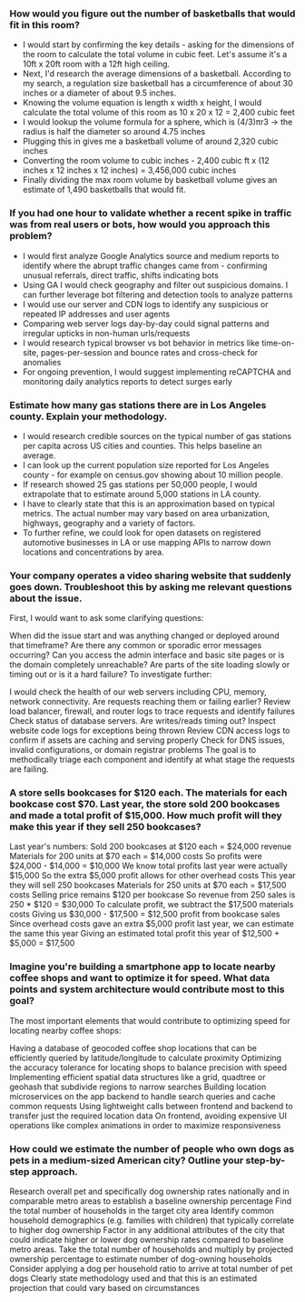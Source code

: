 ### How would you figure out the number of basketballs that would fit in this room?
* I would start by confirming the key details - asking for the dimensions of the room to calculate the total volume in cubic feet. Let's assume it's a 10ft x 20ft room with a 12ft high ceiling.
* Next, I'd research the average dimensions of a basketball. According to my search, a regulation size basketball has a circumference of about 30 inches or a diameter of about 9.5 inches.
* Knowing the volume equation is length x width x height, I would calculate the total volume of this room as 10 x 20 x 12 = 2,400 cubic feet
* I would lookup the volume formula for a sphere, which is (4/3)πr3 -> the radius is half the diameter so around 4.75 inches
* Plugging this in gives me a basketball volume of around 2,320 cubic inches
* Converting the room volume to cubic inches - 2,400 cubic ft x (12 inches x 12 inches x 12 inches) = 3,456,000 cubic inches
* Finally dividing the max room volume by basketball volume gives an estimate of 1,490 basketballs that would fit.
### If you had one hour to validate whether a recent spike in traffic was from real users or bots, how would you approach this problem?
* I would first analyze Google Analytics source and medium reports to identify where the abrupt traffic changes came from - confirming unusual referrals, direct traffic, shifts indicating bots
* Using GA I would check geography and filter out suspicious domains. I can further leverage bot filtering and detection tools to analyze patterns
* I would use our server and CDN logs to identify any suspicious or repeated IP addresses and user agents
* Comparing web server logs day-by-day could signal patterns and irregular upticks in non-human urls/requests
* I would research typical browser vs bot behavior in metrics like time-on-site, pages-per-session and bounce rates and cross-check for anomalies
* For ongoing prevention, I would suggest implementing reCAPTCHA and monitoring daily analytics reports to detect surges early
### Estimate how many gas stations there are in Los Angeles county. Explain your methodology.
* I would research credible sources on the typical number of gas stations per capita across US cities and counties. This helps baseline an average.
* I can look up the current population size reported for Los Angeles county - for example on census.gov showing about 10 million people.
* If research showed 25 gas stations per 50,000 people, I would extrapolate that to estimate around 5,000 stations in LA county.
* I have to clearly state that this is an approximation based on typical metrics. The actual number may vary based on area urbanization, highways, geography and a variety of factors.
* To further refine, we could look for open datasets on registered automotive businesses in LA or use mapping APIs to narrow down locations and concentrations by area.
### Your company operates a video sharing website that suddenly goes down. Troubleshoot this by asking me relevant questions about the issue.
First, I would want to ask some clarifying questions:

When did the issue start and was anything changed or deployed around that timeframe?
Are there any common or sporadic error messages occurring?
Can you access the admin interface and basic site pages or is the domain completely unreachable?
Are parts of the site loading slowly or timing out or is it a hard failure?
To investigate further:

I would check the health of our web servers including CPU, memory, network connectivity. Are requests reaching them or failing earlier?
Review load balancer, firewall, and router logs to trace requests and identify failures
Check status of database servers. Are writes/reads timing out?
Inspect website code logs for exceptions being thrown
Review CDN access logs to confirm if assets are caching and serving properly
Check for DNS issues, invalid configurations, or domain registrar problems
The goal is to methodically triage each component and identify at what stage the requests are failing.
### A store sells bookcases for $120 each. The materials for each bookcase cost $70. Last year, the store sold 200 bookcases and made a total profit of $15,000. How much profit will they make this year if they sell 250 bookcases?
Last year's numbers:
Sold 200 bookcases at $120 each = $24,000 revenue
Materials for 200 units at $70 each = $14,000 costs
So profits were $24,000 - $14,000 = $10,000
We know total profits last year were actually $15,000
So the extra $5,000 profit allows for other overhead costs
This year they will sell 250 bookcases
Materials for 250 units at $70 each = $17,500 costs
Selling price remains $120 per bookcase
So revenue from 250 sales is 250 * $120 = $30,000
To calculate profit, we subtract the $17,500 materials costs
Giving us $30,000 - $17,500 = $12,500 profit from bookcase sales
Since overhead costs gave an extra $5,000 profit last year, we can estimate the same this year
Giving an estimated total profit this year of $12,500 + $5,000 = $17,500
### Imagine you're building a smartphone app to locate nearby coffee shops and want to optimize it for speed. What data points and system architecture would contribute most to this goal?
The most important elements that would contribute to optimizing speed for locating nearby coffee shops:

Having a database of geocoded coffee shop locations that can be efficiently queried by latitude/longitude to calculate proximity
Optimizing the accuracy tolerance for locating shops to balance precision with speed
Implementing efficient spatial data structures like a grid, quadtree or geohash that subdivide regions to narrow searches
Building location microservices on the app backend to handle search queries and cache common requests
Using lightweight calls between frontend and backend to transfer just the required location data
On frontend, avoiding expensive UI operations like complex animations in order to maximize responsiveness
### How could we estimate the number of people who own dogs as pets in a medium-sized American city? Outline your step-by-step approach.
Research overall pet and specifically dog ownership rates nationally and in comparable metro areas to establish a baseline ownership percentage
Find the total number of households in the target city area
Identify common household demographics (e.g. families with children) that typically correlate to higher dog ownership
Factor in any additional attributes of the city that could indicate higher or lower dog ownership rates compared to baseline metro areas.
Take the total number of households and multiply by projected ownership percentage to estimate number of dog-owning households
Consider applying a dog per household ratio to arrive at total number of pet dogs
Clearly state methodology used and that this is an estimated projection that could vary based on circumstances





